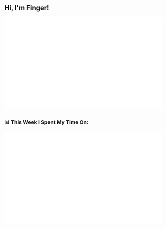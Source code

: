 <h2> Hi, I'm Finger!</h2>

<img align="right" src="https://raw.githubusercontent.com/spianmo/github-stats/master/generated/overview.svg#gh-light-mode-only">

<!-- <img align="right" height="160em" src="https://github-readme-stats-eight-theta.vercel.app/api/top-langs/?username=spianmo&layout=compact&langs_count=8&theme=algolia"/>	 -->
	
```go
package main

type Me struct {
	Name   string
	Job    string
	Code   string
	Skills string
}

func main() {
	me := &Me{
		Name:   "Finger",
		Job:    "Client-side Engineer",
		Code:   "Java, Kotlin, C#, Rust and C++ and Others",
		Skills: "Android, Security, Cross-platform client, NLP, CV, ASR ^o^",
	}
	_ = me
}
```


<h3>📊 This Week I Spent My Time On:</h3>
<img align='right' src="https://raw.githubusercontent.com/spianmo/github-stats/master/generated/languages.svg#gh-light-mode-only">

<!--START_SECTION:waka-->

```txt
Kotlin                 5 hrs 8 mins    ██████▒░░░░░░░░░░░░░░░░░░   24.71 %
Python                 3 hrs 41 mins   ████▒░░░░░░░░░░░░░░░░░░░░   17.76 %
Groovy                 2 hrs 36 mins   ███░░░░░░░░░░░░░░░░░░░░░░   12.59 %
Gradle                 1 hr 45 mins    ██░░░░░░░░░░░░░░░░░░░░░░░   08.44 %
TOML                   1 hr 42 mins    ██░░░░░░░░░░░░░░░░░░░░░░░   08.18 %
```

<!--END_SECTION:waka-->
